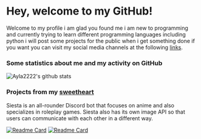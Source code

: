 # Hey, welcome to my GitHub!

Welcome to my profile i am glad you found me i am new to programming and currently trying to learn different programming languages including python i will post some projects for the public when i get something done if you want you can visit my social media channels at the following [links](https://ayla.error44.tech/).

### Some statistics about me and my activity on GitHub

![Ayla2222's github stats](https://github-readme-stats.vercel.app/api?username=Ayla2222&show_icons=true&title_color=fff&icon_color=79ff97&text_color=9f9f9f&bg_color=151515&hide_border=True)

### Projects from my [sweetheart](https://github.com/Error44s)
Siesta is an all-rounder Discord bot that focuses on anime and also specializes in roleplay games. Siesta also has its own image API so that users can communicate with each other in a different way.

[![Readme Card](https://github-readme-stats.vercel.app/api/pin/?username=SiestaBot&repo=Examples&layout=compact&theme=dark&hide_border=True&show_owner=True)](https://github.com/SiestaBot/Bot) [![Readme Card](https://github-readme-stats.vercel.app/api/pin/?username=SiestaBot&repo=Bot&layout=compact&theme=dark&hide_border=True&show_owner=True)](https://github.com/SiestaBot/Bot)
